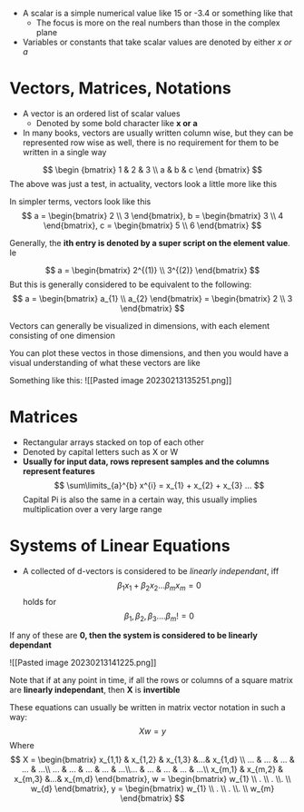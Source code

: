 - A scalar is a simple numerical value like 15 or -3.4 or something like that
	- The focus is more on the real numbers than those in the complex plane
- Variables or constants that take scalar values are denoted by either *x or a*

# Vectors, Matrices, Notations
- A vector is an ordered list of scalar values
	- Denoted by some bold character like **x or a**
- In many books, vectors are usually written column wise, but they can be represented row wise as well, there is no requirement for them to be written in a single way

$$
\begin {bmatrix} 1 & 2 & 3 \\ a & b & c \end {bmatrix}
$$
The above was just a test, in actuality, vectors look a little more like this

In simpler terms, vectors look like this
$$
a = \begin{bmatrix} 2 \\ 3 \end{bmatrix}, b = \begin{bmatrix} 3 \\ 4 \end{bmatrix}, c = \begin{bmatrix} 5 \\ 6 \end{bmatrix}
$$


Generally, the **ith entry is denoted by a super script on the element value**. Ie

$$
a = \begin{bmatrix} 2^{(1)} \\ 3^{(2)} \end{bmatrix}
$$
But this is generally considered to be equivalent to the following:
$$
a = \begin{bmatrix} a_{1} \\ a_{2} \end{bmatrix}
= \begin{bmatrix} 2 \\ 3 \end{bmatrix}
$$

Vectors can generally be visualized in dimensions, with each element consisting of one dimension

You can plot these vectos in those dimensions, and then you would have a visual understanding of what these vectors are like

Something like this:
![[Pasted image 20230213135251.png]]

# Matrices
- Rectangular arrays stacked on top of each other
- Denoted by capital letters such as X or W
- **Usually for input data, rows represent samples and the columns represent features**
$$
\sum\limits_{a}^{b} x^{i} = x_{1} + x_{2} + x_{3} ...
$$
Capital Pi is also the same in a certain way, this usually implies multiplication over a very large range


# Systems of Linear Equations
- A collected of d-vectors is considered to be *linearly independant*, iff
$$
\beta_{1}x_{1} + \beta_{2}x_{2} ... \beta_{m}x_{m} =0
$$
holds for
$$
\beta_{1}, \beta_{2}, \beta_{3}....\beta_{m} != 0
$$

If any of these are **0, then the system is considered to be linearly dependant**

![[Pasted image 20230213141225.png]]


Note that if at any point in time, if all the rows or columns of a square matrix are **linearly independant**, then **X** is **invertible**


These equations can usually be written in matrix vector notation
in such a way:
$$
Xw = y
$$
Where
$$
X = \begin{bmatrix} x_{1,1} & x_{1,2} & x_{1,3} &...& x_{1,d}  \\ ... & ... & ... & ... & ...\\ ... & ... & ... & ... & ...\\... & ... & ... & ... & ...\\ x_{m,1} & x_{m,2} & x_{m,3} &...& x_{m,d} \end{bmatrix}, w = \begin{bmatrix} w_{1} \\ . \\ . \\. \\ w_{d} \end{bmatrix}, y = \begin{bmatrix} w_{1} \\ . \\ . \\. \\ w_{m} \end{bmatrix}
$$
